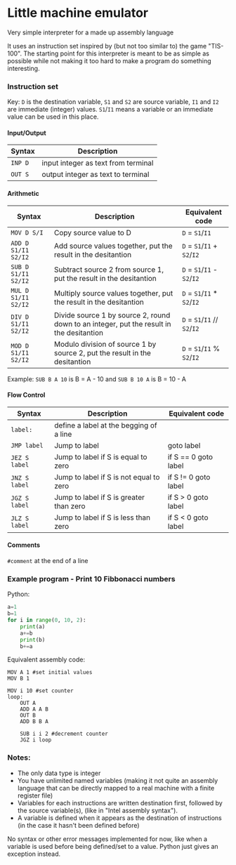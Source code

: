 # Little machine emulator
Very simple interpreter for a made up assembly language

It uses an instruction set inspired by (but not too similar to) the game "TIS-100".
The starting point for this interpreter is meant to be as simple as possible while not making it too hard to make a program do something interesting.

### Instruction set

Key: `D` is the destination variable, `S1` and `S2` are source variable, `I1` and `I2` are immediate (integer) values. `S1`/`I1` means a variable or an immediate value can be used in this place.

#### Input/Output
Syntax              | Description
---                 | ---
`INP D`             | input integer as text from terminal
`OUT S`             | output integer as text to terminal

#### Arithmetic
Syntax              | Description | Equivalent code
--------------------|--------|---------
`MOV D S/I`         | Copy source value to D                                                                   | `D` = `S1`/`I1`
`ADD D S1/I1 S2/I2` | Add source values together, put the result in the desitantion                            | `D` = `S1`/`I1` +  `S2`/`I2`        
`SUB D S1/I1 S2/I2` | Subtract source 2 from source 1, put the result in the desitantion                       | `D` = `S1`/`I1` -  `S2`/`I2`        
`MUL D S1/I1 S2/I2` | Multiply source values together, put the result in the desitantion                       | `D` = `S1`/`I1` *  `S2`/`I2`        
`DIV D S1/I1 S2/I2` | Divide source 1 by source 2, round down to an integer, put the result in the desitantion | `D` = `S1`/`I1` // `S2`/`I2`       
`MOD D S1/I1 S2/I2` | Modulo division of source 1 by source 2, put the result in the desitantion               | `D` = `S1`/`I1` %  `S2`/`I2`        

Example: `SUB B A 10` is B = A - 10 and `SUB B 10 A` is B = 10 - A

#### Flow Control
Syntax              | Description                             | Equivalent code
---                 | ---                                     | ---
`label:`            | define a label at the begging of a line |
`JMP label`         | Jump to label                           | goto label           
`JEZ S label`       | Jump to label if S is equal to zero     | if S == 0 goto label                                 
`JNZ S label`       | Jump to label if S is not equal to zero | if S != 0 goto label                                     
`JGZ S label`       | Jump to label if S is greater than zero | if S > 0 goto label                                     
`JLZ S label`       | Jump to label if S is less than zero    | if S < 0 goto label                                  

#### Comments
`#comment` at the end of a line

### Example program - Print 10 Fibbonacci numbers

Python:
```py
a=1
b=1
for i in range(0, 10, 2):
    print(a)
    a+=b
    print(b)
    b+=a
```


Equivalent assembly code:
```
MOV A 1 #set initial values
MOV B 1

MOV i 10 #set counter
loop:
    OUT A
    ADD A A B
    OUT B
    ADD B B A

    SUB i i 2 #decrement counter
    JGZ i loop
```

### Notes:

 - The only data type is integer
 - You have unlimited named variables (making it not quite an assembly language that can be directly mapped to a real machine with a finite register file)
 - Variables for each instructions are written destination first, followed by the source variable(s), (like in "Intel assembly syntax").
 - A variable is defined when it appears as the destination of instructions (in the case it hasn't been defined before)

No syntax or other error messages implemented for now, like when a variable is used before being defined/set to a value. Python just gives an exception instead.

